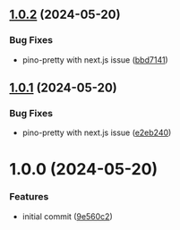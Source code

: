 ## [1.0.2](https://github.com/dmitrykulakovfrontend/nextjs/compare/v1.0.1...v1.0.2) (2024-05-20)


### Bug Fixes

* pino-pretty with next.js issue ([bbd7141](https://github.com/dmitrykulakovfrontend/nextjs/commit/bbd7141d1d87bfb5789065829959730332fee9fd))

## [1.0.1](https://github.com/dmitrykulakovfrontend/nextjs/compare/v1.0.0...v1.0.1) (2024-05-20)


### Bug Fixes

* pino-pretty with next.js issue ([e2eb240](https://github.com/dmitrykulakovfrontend/nextjs/commit/e2eb24078dd85c356f461f400bff3e7300f8a3f4))

# 1.0.0 (2024-05-20)


### Features

* initial commit ([9e560c2](https://github.com/dmitrykulakovfrontend/nextjs/commit/9e560c2e5fe9f0d555445ec7cdbf6fcb483fd85c))
